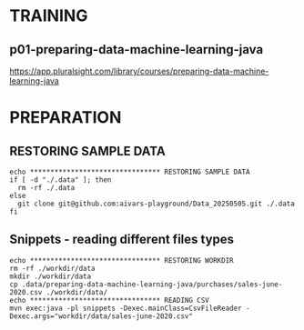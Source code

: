 TRAINING
========
p01-preparing-data-machine-learning-java
---
https://app.pluralsight.com/library/courses/preparing-data-machine-learning-java

PREPARATION
====

RESTORING SAMPLE DATA 
---
```shell
echo ******************************** RESTORING SAMPLE DATA
if [ -d "./.data" ]; then
  rm -rf ./.data
else
  git clone git@github.com:aivars-playground/Data_20250505.git ./.data
fi
```

Snippets - reading different files types
---
```shell
echo ******************************** RESTORING WORKDIR
rm -rf ./workdir/data
mkdir ./workdir/data
cp .data/preparing-data-machine-learning-java/purchases/sales-june-2020.csv ./workdir/data/
echo ******************************** READING CSV
mvn exec:java -pl snippets -Dexec.mainClass=CsvFileReader -Dexec.args="workdir/data/sales-june-2020.csv"
```
